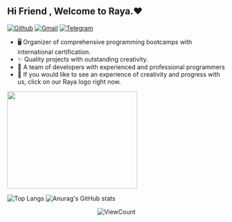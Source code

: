 <!-- Your title -->
## Hi Friend , Welcome to Raya.❤️


<!-- Your badges
You can use the website to generate badges: https://shields.io/
-->

[![Github](https://img.shields.io/badge/-Github-000?style=flat&logo=Github&logoColor=white)](https://github.com/officialrayateam)
[![Gmail](https://img.shields.io/badge/-Gmail-c14438?style=flat&logo=Gmail&logoColor=white)](officialrayateam@gmail.com)
[![Telegram](https://img.shields.io/badge/-Telegram-0078D4?style=flat&logo=Telegramk&logoColor=white)](https://t.me/+i7WWmu1LmxQ5Nzc0)



- 🖥️ Organizer of comprehensive programming bootcamps with international certification.
- ✨ Quality projects with outstanding creativity.
- 🎯 A team of developers with experienced and professional programmers
- 🌱 If you would like to see an experience of creativity and progress with us, click on our Raya logo right now.


<a href="https://drraya.ir/" target="_blank"><img src="http://pcaspian.ir/wp-content/uploads/2023/08/لگو-رایا.png" width="300" height="225"/></a>      
                              
![Top Langs](https://github-readme-stats.vercel.app/api/top-langs/?username=officialrayateam&hide_progress=true&layout=pie&theme=transparent)     ![Anurag's GitHub stats](https://github-readme-stats.vercel.app/api?username=officialrayateam&show_icons=true&bg_color=00000000&rank_icon=github)  






<p align="center">
  <img alt="ViewCount" src="https://views.whatilearened.today/views/github/AmirrezaNasrollahzade/onimur.svg" />
</p>
<!-- Your hits or visitors
site: http://hits.dwyl.com or https://visitor-badge.glitch.me
Both apis are in trouble due to the number of requests, if you know any other to register visitors, great
-->

<!-- <p align="center"><img src="https://i.giphy.com/RThN0hOS2GO4M.gif" /></p> -->

<!---
AmirrezaNasrollahzade/AmirrezaNasrollahzade is a ✨ particular ✨ repository because its `README.md` (this file) appears on your GitHub profile.
You can click the Preview link to take a look at your changes.
--->
